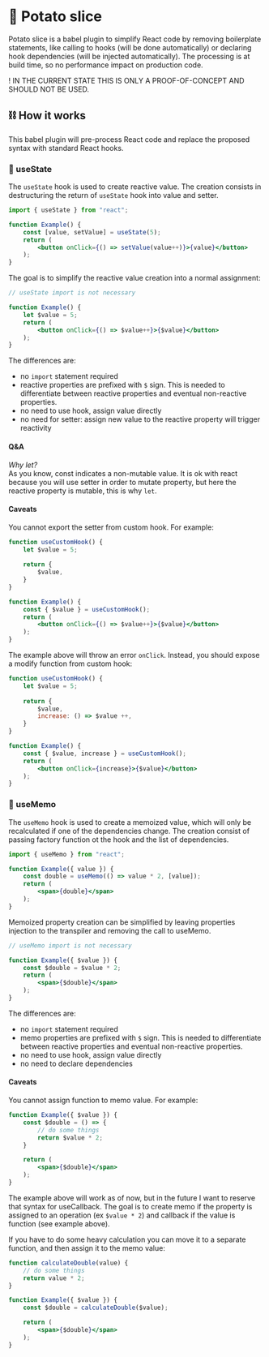 # 🥔 Potato slice
Potato slice is a babel plugin to simplify React code by removing boilerplate statements, like calling to hooks (will be done automatically) or declaring hook dependencies (will be injected automatically).
The processing is at build time, so no performance impact on production code.

! IN THE CURRENT STATE THIS IS ONLY A PROOF-OF-CONCEPT AND SHOULD NOT BE USED.

## ⛓ How it works
This babel plugin will pre-process React code and replace the proposed syntax with standard React hooks.

### 🚀 useState
The `useState` hook is used to create reactive value.
The creation consists in destructuring the return of `useState` hook into value and setter.
```jsx
import { useState } from "react";

function Example() {
    const [value, setValue] = useState(5);
    return (
        <button onClick={() => setValue(value++)}>{value}</button>
    );
}
```

The goal is to simplify the reactive value creation into a normal assignment:
```jsx
// useState import is not necessary

function Example() {
    let $value = 5;
    return (
        <button onClick={() => $value++}>{$value}</button>
    );
}
```
The differences are:
* no `import` statement required
* reactive properties are prefixed with `$` sign. This is needed to differentiate between reactive properties and eventual non-reactive properties.
* no need to use hook, assign value directly
* no need for setter: assign new value to the reactive property will trigger reactivity

#### Q&A
_Why let?_  
As you know, const indicates a non-mutable value. It is ok with react because you will use setter in order to mutate property, but here the reactive property is mutable, this is why `let`.

#### Caveats
You cannot export the setter from custom hook. For example:
```jsx
function useCustomHook() {
    let $value = 5;
    
    return {
        $value,
    }
}

function Example() {
    const { $value } = useCustomHook();
    return (
        <button onClick={() => $value++}>{$value}</button>
    );
}
```

The example above will throw an error `onClick`. Instead, you should expose a modify function from custom hook:
```jsx
function useCustomHook() {
    let $value = 5;
    
    return {
        $value,
        increase: () => $value ++,
    }
}

function Example() {
    const { $value, increase } = useCustomHook();
    return (
        <button onClick={increase}>{$value}</button>
    );
}
```

### 📝 useMemo
The `useMemo` hook is used to create a memoized value, which will only be recalculated if one of the dependencies change.
The creation consist of passing factory function ot the hook and the list of dependencies.

```jsx
import { useMemo } from "react";

function Example({ value }) {
    const double = useMemo(() => value * 2, [value]);
    return (
        <span>{double}</span>
    );
}
```

Memoized property creation can be simplified by leaving properties injection to the transpiler and removing the call to useMemo.

```jsx
// useMemo import is not necessary

function Example({ $value }) {
    const $double = $value * 2;
    return (
        <span>{$double}</span>
    );
}
```

The differences are:
* no `import` statement required
* memo properties are prefixed with `$` sign. This is needed to differentiate between reactive properties and eventual non-reactive properties.
* no need to use hook, assign value directly
* no need to declare dependencies

#### Caveats
You cannot assign function to memo value. For example:
```jsx
function Example({ $value }) {
    const $double = () => {
        // do some things
        return $value * 2;
    }

    return (
        <span>{$double}</span>
    );
}
```

The example above will work as of now, but in the future I want to reserve that syntax for useCallback.
The goal is to create memo if the property is assigned to an operation (ex `$value * 2`) and callback if the value is function (see example above).

If you have to do some heavy calculation you can move it to a separate function, and then assign it to the memo value:
```jsx
function calculateDouble(value) {
    // do some things
    return value * 2;
}

function Example({ $value }) {
    const $double = calculateDouble($value);

    return (
        <span>{$double}</span>
    );
}
```
